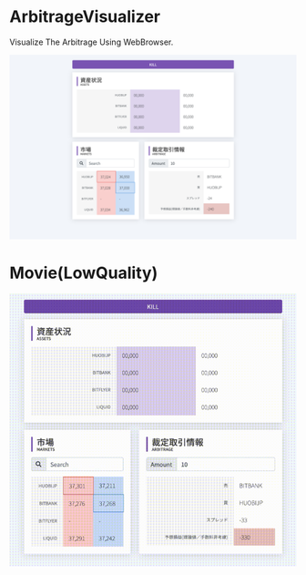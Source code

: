 # ArbitrageVisualizer

Visualize The Arbitrage Using WebBrowser.

![IMAGE](arbitrage.png)

# Movie(LowQuality)

![IMAGE](app.gif)
